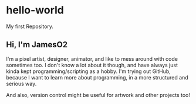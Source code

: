 # hello-world
My first Repository.

## Hi, I'm JamesO2
I'm a pixel artist, designer, animator, and like to mess around with code sometimes too. I don't know a lot about it though, and have always just kinda kept programming/scripting as a hobby. I'm trying out GitHub, because I want to learn more about programming, in a more structured and serious way.

And also, version control might be useful for artwork and other projects too!

